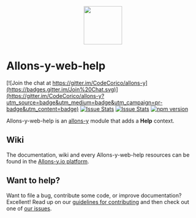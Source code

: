<p align="center"><img src="http://codecorico.com/allons-y-logo.png" height="100" /></p>

# Allons-y-web-help

[![Join the chat at https://gitter.im/CodeCorico/allons-y](https://badges.gitter.im/Join%20Chat.svg)](https://gitter.im/CodeCorico/allons-y?utm_source=badge&utm_medium=badge&utm_campaign=pr-badge&utm_content=badge)
[![Issue Stats](http://issuestats.com/github/codecorico/allons-y-web-help/badge/issue)](http://issuestats.com/github/codecorico/allons-y)
[![Issue Stats](http://issuestats.com/github/codecorico/allons-y-web-help/badge/pr)](http://issuestats.com/github/codecorico/allons-y)
[![npm version](https://badge.fury.io/js/allons-y-web-help.svg)](https://badge.fury.io/js/allons-y-web-help)

Allons-y-web-help is an [allons-y](https://github.com/CodeCorico/allons-y) module that adds a **Help** context.

## Wiki

The documentation, wiki and every Allons-y-web-help resources can be found in the [Allons-y.io platform](https://allons-y.io).

## Want to help?

Want to file a bug, contribute some code, or improve documentation? Excellent! Read up on our [guidelines for contributing](CONTRIBUTING.md) and then check out one of [our issues](https://github.com/CodeCorico/allons-y-web-help/issues).
